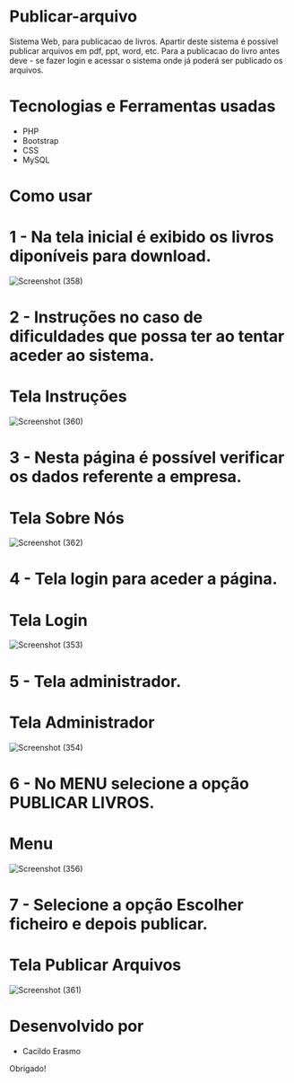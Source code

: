 # Publicar-arquivo

Sistema Web, para publicacao de livros. Apartir deste sistema é possível publicar arquivos em pdf, ppt, word, etc. Para a publicacao do livro antes deve - se fazer login e acessar o sistema onde já poderá ser publicado os arquivos.

# Tecnologias e Ferramentas usadas
 * PHP
 * Bootstrap
 * CSS
 * MySQL
 
# Como usar
# 1 - Na tela inicial é exibido os livros diponíveis para download.
![Screenshot (358)](https://user-images.githubusercontent.com/71551874/199713499-7b3511ce-8f48-43cc-86ed-612421e55265.png)

# 2 - Instruções no caso de dificuldades que possa ter ao tentar aceder ao sistema.
# Tela Instruções
![Screenshot (360)](https://user-images.githubusercontent.com/71551874/199713617-5eed21d5-0564-442e-a089-e08d14c5cd7a.png)

# 3 - Nesta página é possível verificar os dados referente a empresa.
# Tela Sobre Nós
![Screenshot (362)](https://user-images.githubusercontent.com/71551874/199714205-308bff83-618f-4662-b768-3abb2e2eccdc.png)

# 4 - Tela login para aceder a página.
# Tela Login
![Screenshot (353)](https://user-images.githubusercontent.com/71551874/199689990-638093c8-275e-46f4-8db0-1de4e3246373.png)

# 5 - Tela administrador.
# Tela Administrador
![Screenshot (354)](https://user-images.githubusercontent.com/71551874/199690576-932941ea-deb4-4393-8936-1e5fae161304.png)

# 6 - No MENU selecione a opção PUBLICAR LIVROS.
# Menu
![Screenshot (356)](https://user-images.githubusercontent.com/71551874/199690797-70b18c13-b2ea-48be-b2a5-fd05aec7c0b7.png)

# 7 - Selecione a opção Escolher ficheiro e depois publicar.
# Tela Publicar Arquivos
![Screenshot (361)](https://user-images.githubusercontent.com/71551874/199714316-023cc10e-27e9-4c7c-9f5c-bc2cf8155b8b.png)



# Desenvolvido por
 * Cacildo Erasmo

Obrigado!
